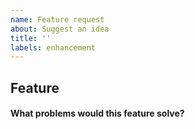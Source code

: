 ```yaml
---
name: Feature request
about: Suggest an idea
title: ''
labels: enhancement
---
```


## Feature

<!-- Describe the feature -->

#### What problems would this feature solve?

<!-- Fill this out -->

<!-- Add any other context or screenshots about the feature request here. -->
